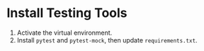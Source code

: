 # Install Testing Tools

1. Activate the virtual environment.
2. Install `pytest` and `pytest-mock`, then update `requirements.txt`.
